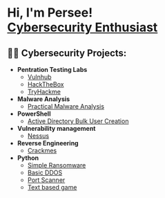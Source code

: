<h1>Hi, I'm Persee! <br/><a href="https://persecure.info">Cybersecurity Enthusiast </a>

<h2>👨‍💻 Cybersecurity Projects:</h2>

- <b>Pentration Testing Labs</b>
  - [Vulnhub](https://github.com/Persecure/Vulnhub)
  - [HackTheBox](https://github.com/Persecure/Hackthebox)
  - [TryHackme](https://github.com/Persecure/Tryhackme)
- <b>Malware Analysis</b>
  - [Practical Malware Analysis](https://github.com/Persecure/Practical-Malware-Analysis-Labs) 
- <b>PowerShell</b>
  - [Active Directory Bulk User Creation](https://github.com/Persecure/AD_PS)
- <b>Vulnerability management</b>
  - [Nessus](https://github.com/Persecure/Vulnerability-Management-with-Nessus)
- <b>Reverse Engineering</b>
  - [Crackmes](https://github.com/Persecure/Reverse-Engineering)
- <b>Python</b>
  - [Simple Ransomware](https://github.com/Persecure/Simple-Python-Ransomware)
  - [Basic DDOS](https://github.com/Persecure/Basic-DDOS-script-)
  - [Port Scanner](https://github.com/Persecure/Python_port_scanner)
  - [Text based game](https://github.com/Persecure/Python-Text-based-game-)


<!--
